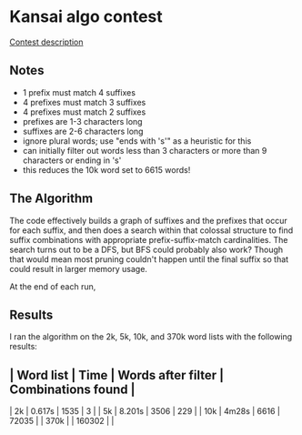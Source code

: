# Kansai algo contest

[Contest description](https://docs.google.com/document/d/1_8gVOE6tU7chN40PgAPCEdZFAI5Zr6lPxqK88lYttKY/edit)

## Notes

- 1 prefix must match 4 suffixes
- 4 prefixes must match 3 suffixes
- 4 prefixes must match 2 suffixes
- prefixes are 1-3 characters long
- suffixes are 2-6 characters long
- ignore plural words; use "ends with 's'" as a heuristic for this
- can initially filter out words less than 3 characters or more than 9 characters or ending in 's'
- this reduces the 10k word set to 6615 words!

## The Algorithm

The code effectively builds a graph of suffixes and the prefixes that occur for each suffix, and
then does a search within that colossal structure to find suffix combinations with appropriate
prefix-suffix-match cardinalities. The search turns out to be a DFS, but BFS could probably also
work? Though that would mean most pruning couldn't happen until the final suffix so that could
result in larger memory usage.

At the end of each run, 

## Results

I ran the algorithm on the 2k, 5k, 10k, and 370k word lists with the following results:

| Word list | Time   | Words after filter | Combinations found |
----------------------------------------------------------------
| 2k        | 0.617s | 1535               | 3                  |
| 5k        | 8.201s | 3506               | 229                |
| 10k       | 4m28s  | 6616               | 72035              |
| 370k      |        | 160302             | |


